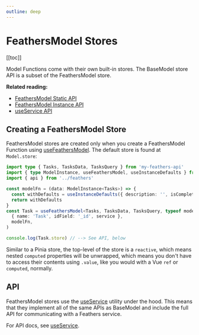 ```yaml
---
outline: deep
---
```


# FeathersModel Stores

[[toc]]

Model Functions come with their own built-in stores. The BaseModel store API is a subset of the FeathersModel store.

**Related reading:**

- [FeathersModel Static API](/guide/use-feathers-model)
- [FeathersModel Instance API](/guide/use-feathers-model-instances)
- [useService API](/guide/use-service)

## Creating a FeathersModel Store

FeathersModel stores are created only when you create a FeathersModel Function using [useFeathersModel](/guide/use-feathers-model).
The default store is found at `Model.store`:

<!--@include: ./types-notification.md-->

```ts
import type { Tasks, TasksData, TasksQuery } from 'my-feathers-api'
import { type ModelInstance, useFeathersModel, useInstanceDefaults } from 'feathers-pinia'
import { api } from '../feathers'

const modelFn = (data: ModelInstance<Tasks>) => {
  const withDefaults = useInstanceDefaults({ description: '', isComplete: false }, data)
  return withDefaults
}
const Task = useFeathersModel<Tasks, TasksData, TasksQuery, typeof modelFn>(
  { name: 'Task', idField: '_id', service },
  modelFn,
)

console.log(Task.store) // --> See API, below
```

Similar to a Pinia store, the top-level of the store is a `reactive`, which means nested `computed` properties will be
unwrapped, which means you don't have to access their contents using `.value`, like you would with a Vue `ref` or
`computed`, normally.

## API

FeathersModel stores use the [useService](/guide/use-service) utility under the hood. This means that they implement all
of the same APIs as BaseModel and include the full API for communicating with a Feathers service.

For API docs, see [useService](/guide/use-service).
